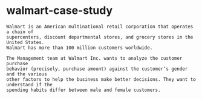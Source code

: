 # walmart-case-study

    Walmart is an American multinational retail corporation that operates a chain of
    supercenters, discount departmental stores, and grocery stores in the United States.
    Walmart has more than 100 million customers worldwide.

    The Management team at Walmart Inc. wants to analyze the customer purchase
    behavior (precisely, purchase amount) against the customer’s gender and the various
    other factors to help the business make better decisions. They want to understand if the
    spending habits differ between male and female customers.
